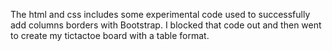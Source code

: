 The html and css includes some experimental code used to successfully add columns borders with Bootstrap. I blocked that code out and then went to create my tictactoe board with a table format. 
